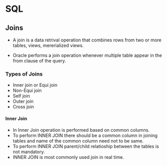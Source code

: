 # SQL

## Joins

* A join is a data retrival operation that combines rows from two or more tables, views, mererialized views. 

* Oracle performs a join operation whenever multiple table appear in the from clause of the query.

### Types of Joins
* Inner join or Equi join
* Non-Equi join
* Self join
* Outer join
* Cross join

#### Inner Join

* In Inner Join operation is performed based on common columns.
* To perform INNER JOIN there should be a common column in joining tables and name of the common column need not to be same.
* To perform INNER JOIN parent/child relatioship between the tables is not mandatory.
* INNER JOIN is most commonly used join in real time.
